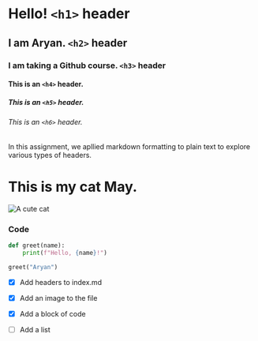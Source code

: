 # Hello! `<h1>` header

## I am Aryan. `<h2>` header

### I am taking a Github course. `<h3>` header

#### This is an `<h4>` header.

##### This is an `<h5>` header.

###### This is an `<h6>` header.


In this assignment, we apllied markdown formatting to plain text to explore various types of headers.


# This is my cat May.
![A cute cat](https://moderncat.com/wp-content/uploads/2023/10/bigstock-75271342_Birute-Vijeikiene.jpg)


### Code
```python
def greet(name):
    print(f"Hello, {name}!")

greet("Aryan")
```


- [x] Add headers to index.md
- [x] Add an image to the file
- [x] Add a block of code
- [ ] Add a list

